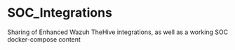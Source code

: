 # SOC_Integrations
Sharing of Enhanced Wazuh TheHive integrations, as well as a working SOC docker-compose content
